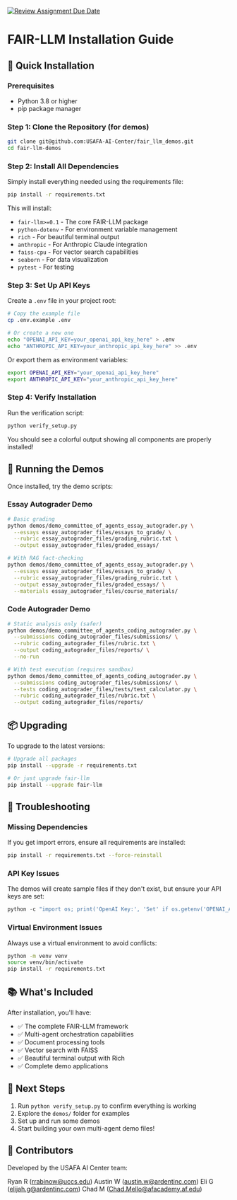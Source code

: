 [![Review Assignment Due Date](https://classroom.github.com/assets/deadline-readme-button-22041afd0340ce965d47ae6ef1cefeee28c7c493a6346c4f15d667ab976d596c.svg)](https://classroom.github.com/a/nwy6MBDZ)
# FAIR-LLM Installation Guide

## 🚀 Quick Installation

### Prerequisites
- Python 3.8 or higher
- pip package manager

### Step 1: Clone the Repository (for demos)

```bash
git clone git@github.com:USAFA-AI-Center/fair_llm_demos.git
cd fair-llm-demos
```

### Step 2: Install All Dependencies

Simply install everything needed using the requirements file:

```bash
pip install -r requirements.txt
```

This will install:
- `fair-llm>=0.1` - The core FAIR-LLM package
- `python-dotenv` - For environment variable management
- `rich` - For beautiful terminal output
- `anthropic` - For Anthropic Claude integration
- `faiss-cpu` - For vector search capabilities
- `seaborn` - For data visualization
- `pytest` - For testing

### Step 3: Set Up API Keys

Create a `.env` file in your project root:

```bash
# Copy the example file
cp .env.example .env

# Or create a new one
echo "OPENAI_API_KEY=your_openai_api_key_here" > .env
echo "ANTHROPIC_API_KEY=your_anthropic_api_key_here" >> .env
```

Or export them as environment variables:

```bash
export OPENAI_API_KEY="your_openai_api_key_here"
export ANTHROPIC_API_KEY="your_anthropic_api_key_here"
```

### Step 4: Verify Installation

Run the verification script:

```bash
python verify_setup.py
```

You should see a colorful output showing all components are properly installed!

## 🎯 Running the Demos

Once installed, try the demo scripts:

### Essay Autograder Demo
```bash
# Basic grading
python demos/demo_committee_of_agents_essay_autograder.py \
  --essays essay_autograder_files/essays_to_grade/ \
  --rubric essay_autograder_files/grading_rubric.txt \
  --output essay_autograder_files/graded_essays/

# With RAG fact-checking
python demos/demo_committee_of_agents_essay_autograder.py \
  --essays essay_autograder_files/essays_to_grade/ \
  --rubric essay_autograder_files/grading_rubric.txt \
  --output essay_autograder_files/graded_essays/ \
  --materials essay_autograder_files/course_materials/
```

### Code Autograder Demo
```bash
# Static analysis only (safer)
python demos/demo_committee_of_agents_coding_autograder.py \
  --submissions coding_autograder_files/submissions/ \
  --rubric coding_autograder_files/rubric.txt \
  --output coding_autograder_files/reports/ \
  --no-run

# With test execution (requires sandbox)
python demos/demo_committee_of_agents_coding_autograder.py \
  --submissions coding_autograder_files/submissions/ \
  --tests coding_autograder_files/tests/test_calculator.py \
  --rubric coding_autograder_files/rubric.txt \
  --output coding_autograder_files/reports/
```

## 📦 Upgrading

To upgrade to the latest versions:

```bash
# Upgrade all packages
pip install --upgrade -r requirements.txt

# Or just upgrade fair-llm
pip install --upgrade fair-llm
```

## 🐛 Troubleshooting

### Missing Dependencies
If you get import errors, ensure all requirements are installed:
```bash
pip install -r requirements.txt --force-reinstall
```

### API Key Issues
The demos will create sample files if they don't exist, but ensure your API keys are set:
```python
python -c "import os; print('OpenAI Key:', 'Set' if os.getenv('OPENAI_API_KEY') else 'Not Set')"
```

### Virtual Environment Issues
Always use a virtual environment to avoid conflicts:
```bash
python -m venv venv
source venv/bin/activate
pip install -r requirements.txt
```

## 📚 What's Included

After installation, you'll have:
- ✅ The complete FAIR-LLM framework
- ✅ Multi-agent orchestration capabilities
- ✅ Document processing tools
- ✅ Vector search with FAISS
- ✅ Beautiful terminal output with Rich
- ✅ Complete demo applications

## 🎉 Next Steps

1. Run `python verify_setup.py` to confirm everything is working
2. Explore the `demos/` folder for examples
3. Set up and run some demos
4. Start building your own multi-agent demo files!

## 👥 Contributors
Developed by the USAFA AI Center team:

Ryan R (rrabinow@uccs.edu)
Austin W (austin.w@ardentinc.com)
Eli G (elijah.g@ardentinc.com)
Chad M (Chad.Mello@afacademy.af.edu)
